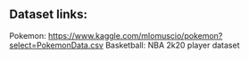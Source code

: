 ## Dataset links:

Pokemon: https://www.kaggle.com/mlomuscio/pokemon?select=PokemonData.csv
Basketball: NBA 2k20 player dataset
